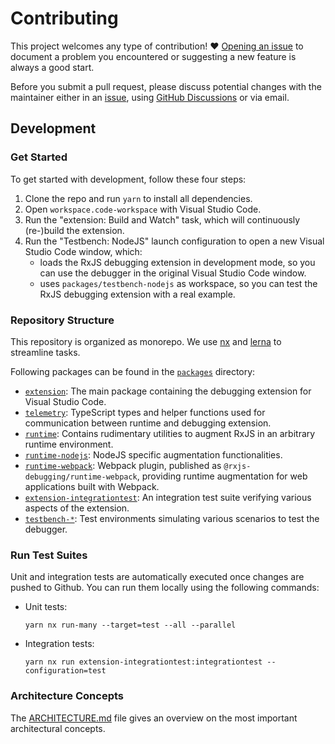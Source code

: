# Contributing

This project welcomes any type of contribution! ❤️ [Opening an issue](https://github.com/swissmanu/rxjs-debugging-for-vscode/issues/new/choose) to document a problem you encountered or suggesting a new feature is always a good start.

Before you submit a pull request, please discuss potential changes with the maintainer either in an [issue](https://github.com/swissmanu/rxjs-debugging-for-vscode/issues/new/choose), using [GitHub Discussions](https://github.com/swissmanu/rxjs-debugging-for-vscode/discussions) or via email.

## Development

### Get Started

To get started with development, follow these four steps:

1. Clone the repo and run `yarn` to install all dependencies.
2. Open `workspace.code-workspace` with Visual Studio Code.
3. Run the "extension: Build and Watch" task, which will continuously (re-)build the extension.
4. Run the "Testbench: NodeJS" launch configuration to open a new Visual Studio Code window, which:
   - loads the RxJS debugging extension in development mode, so you can use the debugger in the original Visual Studio Code window.
   - uses  `packages/testbench-nodejs` as workspace, so you can test the RxJS debugging extension with a real example.


### Repository Structure

This repository is organized as monorepo. We use [nx](https://nx.dev/) and [lerna](https://lerna.js.org/) to streamline tasks.

Following packages can be found in the [`packages`](./packages) directory:

- [`extension`](./packages/extension): The main package containing the debugging extension for Visual Studio Code.
- [`telemetry`](./packages/telemetry): TypeScript types and helper functions used for communication between runtime and debugging extension.
- [`runtime`](./packages/runtime): Contains rudimentary utilities to augment RxJS in an arbitrary runtime environment.
- [`runtime-nodejs`](./packages/runtime-nodejs): NodeJS specific augmentation functionalities.
- [`runtime-webpack`](./packages/runtime-webpack): Webpack plugin, published as `@rxjs-debugging/runtime-webpack`, providing runtime augmentation for web applications built with Webpack.
- [`extension-integrationtest`](./packages/extension-integrationtest): An integration test suite verifying various aspects of the extension.
- [`testbench-*`](./packages): Test environments simulating various scenarios to test the debugger.

### Run Test Suites

Unit and integration tests are automatically executed once changes are pushed to Github. You can run them locally using the following commands:

- Unit tests:

  ```shell
  yarn nx run-many --target=test --all --parallel
  ```

- Integration tests:

  ```shell
  yarn nx run extension-integrationtest:integrationtest --configuration=test
  ```

### Architecture Concepts

The [ARCHITECTURE.md](./ARCHITECTURE.md) file gives an overview on the most important architectural concepts.
